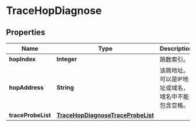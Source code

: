 
# TraceHopDiagnose

## Properties
Name | Type | Description | Notes
------------ | ------------- | ------------- | -------------
**hopIndex** | **Integer** | 跳数索引。 | 
**hopAddress** | **String** | 该跳地址。可以是IP地址或域名，域名中不能包含空格。 | 
**traceProbeList** | [**TraceHopDiagnoseTraceProbeList**](TraceHopDiagnoseTraceProbeList.md) |  |  [optional]



